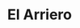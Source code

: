 ---
title: "El Arriero"
url: /presidencia-roque-saenz-pena/el-arriero-patricias-mendocinas/
shop: supermercado
---